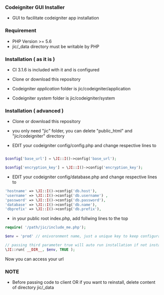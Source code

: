 ### Codeigniter GUI Installer

 -  GUI to facilitate codeigniter app installation


### Requirement

 - PHP Version >= 5.6
 - jic/\_data directory must be writable by PHP


### Installation ( as it is )

 - CI 3.1.6 is included with it and is configured

 - Clone or download this repository

 - Codeigniter *application* folder is  jic/codeigniter/application

 - Codeigniter *system* folder is jic/codeigniter/system


### Installation ( advanced )

- Clone or download this repository

- you only need "jic" folder, you can delete "public_html" and  "jic/codeigniter" directory

- EDIT your codeigniter config/config.php and change respective lines to

```php

$config['base_url'] = \JI::I()->config('base_url');

$config['encryption_key'] = \JI::I()->config('encryption_key');

```

- EDIT your codeigniter config/database.php and change respective lines to

```php
'hostname' => \JI::I()->config('db.host'),
'username' => \JI::I()->config('db.username') ,
'password' => \JI::I()->config('db.password'),
'database' => \JI::I()->config('db.name'),
'dbprefix' => \JI::I()->config('db.prefix'),
```

- in your public root index.php, add follwing lines to the top

```php
require( '/path/jic/include_me.php');

$env = 'prod' // enivoronment name, just a unique key to keep configuration seperate

// passing third parameter true will auto run installation if not installed already
\JI::run( __DIR__, $env, TRUE );
```

Now you can access your url

### NOTE
 - Before passing code to client OR if you want to reinstall, delete content of directory jic/\_data
